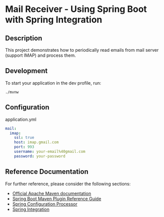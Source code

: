 Mail Receiver -  Using Spring Boot with Spring Integration
=======

## Description
This project demonstrates how to periodically read emails from mail server (support IMAP) and process them.

## Development

To start your application in the dev profile, run:

    ./mvnw

## Configuration

application.yml
```yaml
mail:
  imap:
    ssl: true
    host: imap.gmail.com
    port: 993
    username: your-email%40gmail.com
    password: your-password
```

## Reference Documentation
For further reference, please consider the following sections:

* [Official Apache Maven documentation](https://maven.apache.org/guides/index.html)
* [Spring Boot Maven Plugin Reference Guide](https://docs.spring.io/spring-boot/docs/2.3.2.RELEASE/maven-plugin/reference/html/)
* [Spring Configuration Processor](https://docs.spring.io/spring-boot/docs/2.3.2.RELEASE/reference/htmlsingle/#configuration-metadata-annotation-processor)
* [Spring Integration](https://docs.spring.io/spring-boot/docs/2.3.2.RELEASE/reference/htmlsingle/#boot-features-integration)